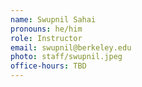 ```yaml
---
name: Swupnil Sahai
pronouns: he/him
role: Instructor
email: swupnil@berkeley.edu
photo: staff/swupnil.jpeg
office-hours: TBD
---
```

